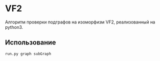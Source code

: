 # VF2
Алгоритм проверки подграфов на изоморфизм VF2, реализованный на python3.

## Использование
```
run.py graph subGraph
```
